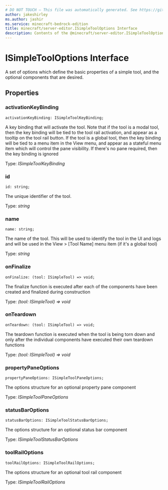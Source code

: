 ```yaml
---
# DO NOT TOUCH — This file was automatically generated. See https://github.com/mojang/minecraftapidocsgenerator to modify descriptions, examples, etc.
author: jakeshirley
ms.author: jashir
ms.service: minecraft-bedrock-edition
title: minecraft/server-editor.ISimpleToolOptions Interface
description: Contents of the @minecraft/server-editor.ISimpleToolOptions class.
---
```

# ISimpleToolOptions Interface

A set of options which define the basic properties of a simple tool, and the optional components that are desired.

## Properties

### **activationKeyBinding**
`activationKeyBinding: ISimpleToolKeyBinding;`

A key binding that will activate the tool. Note that if the tool is a modal tool, then the key binding will be tied to the tool rail activation, and appear as a tooltip on the tool rail button. If the tool is a global tool, then the key binding will be tied to a menu item in the View menu, and appear as a stateful menu item which will control the pane visibility. If there's no pane required, then the key binding is ignored

Type: *ISimpleToolKeyBinding*

### **id**
`id: string;`

The unique identifier of the tool.

Type: *string*

### **name**
`name: string;`

The name of the tool. This will be used to identify the tool in the UI and logs and will be used in the View \> [Tool Name] menu item (if it's a global tool)

Type: *string*

### **onFinalize**
`onFinalize: (tool: ISimpleTool) => void;`

The finalize function is executed after each of the components have been created and finalized during construction

Type: *(tool: ISimpleTool) => void*

### **onTeardown**
`onTeardown: (tool: ISimpleTool) => void;`

The teardown function is executed when the tool is being torn down and only after the individual components have executed their own teardown functions

Type: *(tool: ISimpleTool) => void*

### **propertyPaneOptions**
`propertyPaneOptions: ISimpleToolPaneOptions;`

The options structure for an optional property pane component

Type: *ISimpleToolPaneOptions*

### **statusBarOptions**
`statusBarOptions: ISimpleToolStatusBarOptions;`

The options structure for an optional status bar component

Type: *ISimpleToolStatusBarOptions*

### **toolRailOptions**
`toolRailOptions: ISimpleToolRailOptions;`

The options structure for an optional tool rail component

Type: *ISimpleToolRailOptions*
